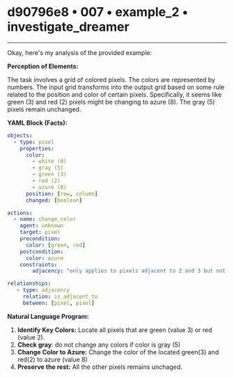 # d90796e8 • 007 • example_2 • investigate_dreamer

---
Okay, here's my analysis of the provided example:

**Perception of Elements:**

The task involves a grid of colored pixels. The colors are represented by numbers. The input grid transforms into the output grid based on some rule related to the position and color of certain pixels. Specifically, it seems like green (3) and red (2) pixels might be changing to azure (8). The gray (5) pixels remain unchanged.

**YAML Block (Facts):**



```yaml
objects:
  - type: pixel
    properties:
      color:
        - white (0)
        - gray (5)
        - green (3)
        - red (2)
        - azure (8)
      position: [row, column]
      changed: [boolean]

actions:
  - name: change_color
    agent: unknown
    target: pixel
    precondition:
      color: [green, red]
    postcondition:
      color: azure
    constraints:
        adjacency: "only applies to pixels adjacent to 2 and 3 but not to 0"

relationships:
   - type: adjacency
     relation: is_adjacent_to
     between: [pixel, pixel]
```



**Natural Language Program:**

1.  **Identify Key Colors:** Locate all pixels that are green (value 3) or red (value 2).
2.  **Check gray**: do not change any colors if color is gray (5)
3.  **Change Color to Azure:** Change the color of the located green(3) and red(2) to azure (value 8)
4. **Preserve the rest:** All the other pixels remains unchaged.


